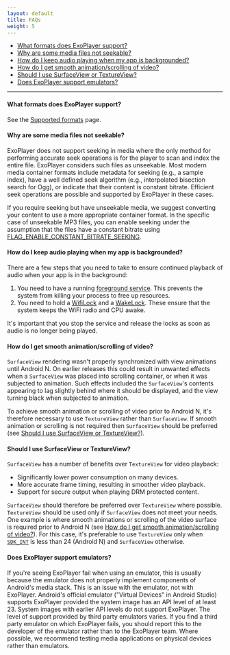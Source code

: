 ```yaml
---
layout: default
title: FAQs
weight: 5
---
```


* [What formats does ExoPlayer support?][]
* [Why are some media files not seekable?][]
* [How do I keep audio playing when my app is backgrounded?][]
* [How do I get smooth animation/scrolling of video?][]
* [Should I use SurfaceView or TextureView?][]
* [Does ExoPlayer support emulators?][]

---

#### What formats does ExoPlayer support? ####

See the [Supported formats][] page.

#### Why are some media files not seekable? ####

ExoPlayer does not support seeking in media where the only method for performing
accurate seek operations is for the player to scan and index the entire file.
ExoPlayer considers such files as unseekable. Most modern media container
formats include metadata for seeking (e.g., a sample index), have a well defined
seek algorithm (e.g., interpolated bisection search for Ogg), or indicate that
their content is constant bitrate. Efficient seek operations are possible and
supported by ExoPlayer in these cases.

If you require seeking but have unseekable media, we suggest converting your
content to use a more appropriate container format. In the specific case of
unseekable MP3 files, you can enable seeking under the assumption that the
files have a constant bitrate using [FLAG_ENABLE_CONSTANT_BITRATE_SEEKING][].

#### How do I keep audio playing when my app is backgrounded? ####

There are a few steps that you need to take to ensure continued playback of
audio when your app is in the background:

1. You need to have a running [foreground service][]. This prevents the system
   from killing your process to free up resources.
1. You need to hold a [WifiLock][] and a [WakeLock][]. These ensure that the
   system keeps the WiFi radio and CPU awake.

It's important that you stop the service and release the locks as soon as audio
is no longer being played.

#### How do I get smooth animation/scrolling of video? ####

`SurfaceView` rendering wasn't properly synchronized with view animations until
Android N. On earlier releases this could result in unwanted effects when a
`SurfaceView` was placed into scrolling container, or when it was subjected to
animation. Such effects included the `SurfaceView`'s contents appearing to lag
slightly behind where it should be displayed, and the view turning black when
subjected to animation.

To achieve smooth animation or scrolling of video prior to Android N, it's
therefore necessary to use `TextureView` rather than `SurfaceView`. If smooth
animation or scrolling is not required then `SurfaceView` should be preferred
(see [Should I use SurfaceView or TextureView?][]).

#### Should I use SurfaceView or TextureView? ####

`SurfaceView` has a number of benefits over `TextureView` for video playback:

* Significantly lower power consumption on many devices.
* More accurate frame timing, resulting in smoother video playback.
* Support for secure output when playing DRM protected content.

`SurfaceView` should therefore be preferred over `TextureView` where possible.
`TextureView` should be used only if `SurfaceView` does not meet your needs. One
example is where smooth animations or scrolling of the video surface is required
prior to Android N (see [How do I get smooth animation/scrolling of video?][]).
For this case, it's preferable to use `TextureView` only when [`SDK_INT`][] is
less than 24 (Android N) and `SurfaceView` otherwise.

#### Does ExoPlayer support emulators? ####

If you're seeing ExoPlayer fail when using an emulator, this is usually because
the emulator does not properly implement components of Android's media stack.
This is an issue with the emulator, not with ExoPlayer. Android's official
emulator ("Virtual Devices" in Android Studio) supports ExoPlayer provided the
system image has an API level of at least 23. System images with earlier API
levels do not support ExoPlayer. The level of support provided by third party
emulators varies. If you find a third party emulator on which ExoPlayer fails,
you should report this to the developer of the emulator rather than to the
ExoPlayer team. Where possible, we recommend testing media applications on
physical devices rather than emulators.

[What formats does ExoPlayer support?]: #what-formats-does-exoplayer-support
[Why are some media files not seekable?]: #why-are-some-media-files-not-seekable
[How do I keep audio playing when my app is backgrounded?]: #how-do-i-keep-audio-playing-when-my-app-is-backgrounded
[How do I get smooth animation/scrolling of video?]: #how-do-i-get-smooth-animationscrolling-of-video
[Should I use SurfaceView or TextureView?]: #should-i-use-surfaceview-or-textureview
[Does ExoPlayer support emulators?]: #does-exoplayer-support-emulators

[Supported formats]: https://google.github.io/ExoPlayer/supported-formats.html
[FLAG_ENABLE_CONSTANT_BITRATE_SEEKING]: https://google.github.io/ExoPlayer/doc/reference/com/google/android/exoplayer2/extractor/mp3/Mp3Extractor.html#FLAG_ENABLE_CONSTANT_BITRATE_SEEKING
[foreground service]: https://developer.android.com/guide/components/services.html#Foreground
[WifiLock]: https://developer.android.com/reference/android/net/wifi/WifiManager.WifiLock.html
[WakeLock]: https://developer.android.com/reference/android/os/PowerManager.WakeLock.html
[`SDK_INT`]: https://developer.android.com/reference/android/os/Build.VERSION.html#SDK_INT
